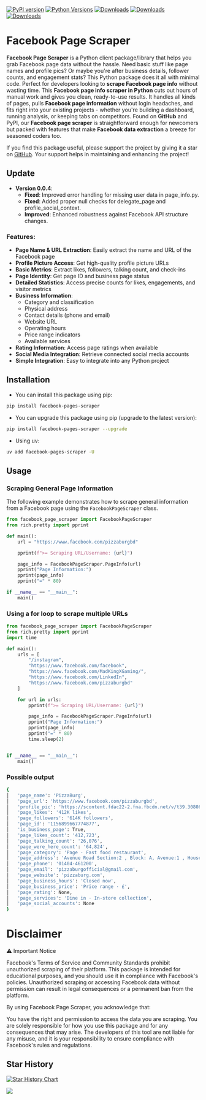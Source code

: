 [![PyPI version](https://badge.fury.io/py/facebook-pages-scraper.svg)](https://badge.fury.io/py/facebook-pages-scraper)
[![Python Versions](https://img.shields.io/badge/python-3.9%20|%203.10%20|%203.11%20|%203.12%20|%203.13-blue)](https://pypi.org/project/facebook-pages-scraper/)
[![Downloads](https://static.pepy.tech/badge/facebook-pages-scraper)](https://pepy.tech/project/facebook-pages-scraper)
[![Downloads](https://static.pepy.tech/badge/facebook-pages-scraper/month)](https://pepy.tech/project/facebook-pages-scraper)
[![Downloads](https://static.pepy.tech/badge/facebook-pages-scraper/week)](https://pepy.tech/project/facebook-pages-scraper)

# Facebook Page Scraper

**Facebook Page Scraper** is a Python client package/library that helps you grab Facebook page data without the hassle. Need basic stuff like page names and profile pics? Or maybe you're after business details, follower counts, and engagement stats? This Python package does it all with minimal code. Perfect for developers looking to **scrape Facebook page info** without wasting time. This **Facebook page info scraper in Python** cuts out hours of manual work and gives you clean, ready-to-use results. It handles all kinds of pages, pulls **Facebook page information** without login headaches, and fits right into your existing projects - whether you're building a dashboard, running analysis, or keeping tabs on competitors. Found on **GitHub** and PyPI, our **Facebook page scraper** is straightforward enough for newcomers but packed with features that make **Facebook data extraction** a breeze for seasoned coders too.

If you find this package useful, please support the project by giving it a star on [GitHub](https://github.com/SSujitX/facebook-pages-scraper). Your support helps in maintaining and enhancing the project!

## Update

- **Version 0.0.4**:
  - **Fixed**: Improved error handling for missing user data in page_info.py.
  - **Fixed**: Added proper null checks for delegate_page and profile_social_context.
  - **Improved**: Enhanced robustness against Facebook API structure changes.

### Features:

- **Page Name & URL Extraction**: Easily extract the name and URL of the Facebook page
- **Profile Picture Access**: Get high-quality profile picture URLs
- **Basic Metrics**: Extract likes, followers, talking count, and check-ins
- **Page Identity**: Get page ID and business page status
- **Detailed Statistics**: Access precise counts for likes, engagements, and visitor metrics
- **Business Information**:
  - Category and classification
  - Physical address
  - Contact details (phone and email)
  - Website URL
  - Operating hours
  - Price range indicators
  - Available services
- **Rating Information**: Access page ratings when available
- **Social Media Integration**: Retrieve connected social media accounts
- **Simple Integration**: Easy to integrate into any Python project

## Installation

- You can install this package using pip:

```sh
pip install facebook-pages-scraper
```

- You can upgrade this package using pip (upgrade to the latest version):

```sh
pip install facebook-pages-scraper --upgrade
```

- Using uv:

```sh
uv add facebook-pages-scraper -U
```

## Usage

### Scraping General Page Information

The following example demonstrates how to scrape general information from a Facebook page using the `FacebookPageScraper` class.

```python
from facebook_page_scraper import FacebookPageScraper
from rich.pretty import pprint

def main():
    url = "https://www.facebook.com/pizzaburgbd"

    pprint(f">= Scraping URL/Username: {url}")

    page_info = FacebookPageScraper.PageInfo(url)
    pprint("Page Information:")
    pprint(page_info)
    pprint("=" * 80)

if __name__ == "__main__":
    main()
```

### Using a for loop to scrape multiple URLs

```python
from facebook_page_scraper import FacebookPageScraper
from rich.pretty import pprint
import time

def main():
    urls = [
        "/instagram",
        "https://www.facebook.com/facebook",
        "https://www.facebook.com/MadKingXGaming/",
        "https://www.facebook.com/LinkedIn",
        "https://www.facebook.com/pizzaburgbd"
    ]

    for url in urls:
        pprint(f">= Scraping URL/Username: {url}")

        page_info = FacebookPageScraper.PageInfo(url)
        pprint("Page Information:")
        pprint(page_info)
        pprint("=" * 80)
        time.sleep(2)


if __name__ == "__main__":
    main()
```

### Possible output

```sh
{
│   'page_name': 'PizzaBurg',
│   'page_url': 'https://www.facebook.com/pizzaburgbd',
│   'profile_pic': 'https://scontent.fdac22-2.fna.fbcdn.net/v/t39.30808-1/461120046_932810008890332_7328117254384510587_n.jpg?stp=cp6_dst-jpg_s200x200_tt6&_nc_cat=1&ccb=1-7&_nc_sid=2d3e12&_nc_ohc=lMP1pZatZ90Q7kNvgEBx2nl&_nc_oc=AdhqTswSuZ36AUvf955zvso4FUy1qUvAUsTwzwik8lijO-NNmFLmxAhqyDFtGI-rllw&_nc_zt=24&_nc_ht=scontent.fdac22-2.fna&_nc_gid=ADEDzW-U1qvrumGbDCHzumc&oh=00_AYAo2NWsmCr_qa0IZc3Nwj_7K_-DVrgkuidp1PGhvXcFjg&oe=67B3145F',
│   'page_likes': '412K likes',
│   'page_followers': '614K followers',
│   'page_id': '1156899667774877',
│   'is_business_page': True,
│   'page_likes_count': '412,723',
│   'page_talking_count': '26,076',
│   'page_were_here_count': '64,824',
│   'page_category': 'Page · Fast food restaurant',
│   'page_address': 'Avenue Road Section:2 , Block: A, Avenue:1 , House: 12/1, Dhaka 1216, Dhaka, Bangladesh',
│   'page_phone': '01404-461200',
│   'page_email': 'pizzaburgofficial@gmail.com',
│   'page_website': 'pizzaburg.com',
│   'page_business_hours': 'Closed now',
│   'page_business_price': 'Price range · £',
│   'page_rating': None,
│   'page_services': 'Dine in · In-store collection',
│   'page_social_accounts': None
}
```

# Disclaimer

⚠️ Important Notice

Facebook's Terms of Service and Community Standards prohibit unauthorized scraping of their platform. This package is intended for educational purposes, and you should use it in compliance with Facebook's policies. Unauthorized scraping or accessing Facebook data without permission can result in legal consequences or a permanent ban from the platform.

By using Facebook Page Scraper, you acknowledge that:

You have the right and permission to access the data you are scraping.
You are solely responsible for how you use this package and for any consequences that may arise.
The developers of this tool are not liable for any misuse, and it is your responsibility to ensure compliance with Facebook's rules and regulations.

## Star History

[![Star History Chart](https://api.star-history.com/svg?repos=SSujitX/facebook-pages-scraper&type=date&legend=top-left)](https://www.star-history.com/#SSujitX/facebook-pages-scraper&type=date&legend=top-left)

![](https://api.visitorbadge.io/api/VisitorHit?user=SSujitX&facebook-pages-scraper&countColor=%237B1E7A)
